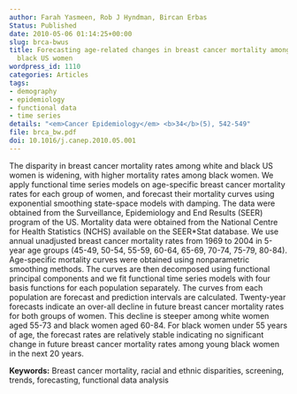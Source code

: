 ```yaml
---
author: Farah Yasmeen, Rob J Hyndman, Bircan Erbas
Status: Published
date: 2010-05-06 01:14:25+00:00
slug: brca-bwus
title: Forecasting age-related changes in breast cancer mortality among white and
  black US women
wordpress_id: 1110
categories: Articles
tags:
- demography
- epidemiology
- functional data
- time series
details: "<em>Cancer Epidemiology</em> <b>34</b>(5), 542-549"
file: brca_bw.pdf
doi: 10.1016/j.canep.2010.05.001
---
```


The disparity in breast cancer mortality rates among white and black US women is widening, with higher mortality rates among black women. We apply functional time series models on age-specific breast cancer mortality rates for each group of women, and forecast their mortality curves using exponential smoothing state-space models with damping.  The data were obtained from the Surveillance, Epidemiology and End Results (SEER) program of the US. Mortality data were obtained from the National Centre for Health Statistics (NCHS) available on the SEER*Stat database. We use annual unadjusted breast cancer mortality rates from 1969 to 2004 in 5-year age groups (45-49, 50-54, 55-59, 60-64, 65-69, 70-74, 75-79, 80-84). Age-specific mortality curves were obtained using nonparametric smoothing methods. The curves are then decomposed using functional principal components and we fit functional time series models with four basis functions for each population separately. The curves from each population are forecast and prediction intervals are calculated.  Twenty-year forecasts indicate an over-all decline in future breast cancer mortality rates for both groups of women. This decline is steeper among white women aged 55-73 and black women aged 60-84. For black women under 55 years of age, the forecast rates are relatively stable indicating no significant change in future breast cancer mortality rates among young black women in the next 20 years.

**Keywords:** Breast cancer mortality, racial and ethnic disparities, screening, trends, forecasting, functional data analysis

